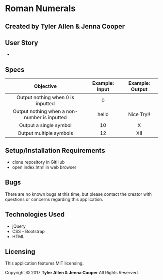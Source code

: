 # Roman Numerals

## Created by Tyler Allen & Jenna Cooper


## User Story

*


## Specs

| Objective | Example: Input | Example: Output |
|:-------------:|:-------------:|:-------------:|
| Output nothing when 0 is inputted | 0 |  |
| Output nothing when a non-number is inputted | hello | Nice Try!! |
| Output a single symbol | 10 | X |
| Output multiple symbols  | 12 | XII |


## Setup/Installation Requirements

  * clone repository in GitHub
  * open index.html in web browser



## Bugs
There are no known bugs at this time, but please contact the creator with questions or concerns regarding this application.


## Technologies Used

  * jQuery
  * CSS - Bootstrap
  * HTML


## Licensing
This application features MIT licensing.

Copyright &copy; 2017 **Tyler Allen & Jenna Cooper** All Rights Reserved.
